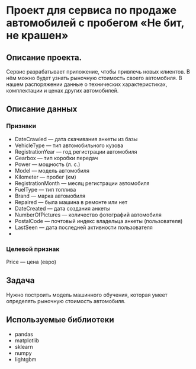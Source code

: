 # Проект для сервиса по продаже автомобилей с пробегом «Не бит, не крашен»

## Описание проекта.
Сервис разрабатывает приложение, чтобы привлечь новых клиентов. В нём можно будет узнать рыночную стоимость своего автомобиля. В нашем распоряжении данные о технических характеристиках, комплектации и ценах других автомобилей.

## Описание данных
### Признаки
- DateCrawled — дата скачивания анкеты из базы
- VehicleType — тип автомобильного кузова
- RegistrationYear — год регистрации автомобиля
- Gearbox — тип коробки передач
- Power — мощность (л. с.)
- Model — модель автомобиля
- Kilometer — пробег (км)
- RegistrationMonth — месяц регистрации автомобиля
- FuelType — тип топлива
- Brand — марка автомобиля
- Repaired — была машина в ремонте или нет
- DateCreated — дата создания анкеты
- NumberOfPictures — количество фотографий автомобиля
- PostalCode — почтовый индекс владельца анкеты (пользователя)
- LastSeen — дата последней активности пользователя
- 
### Целевой признак
Price — цена (евро)

## Задача
Нужно построить модель машинного обучения, которая умеет определять рыночную стоимость автомобиля.

## Используемые библиотеки
- pandas
- matplotlib
- sklearn
- numpy
- lightgbm

